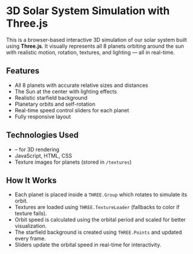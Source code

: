 # 3D Solar System Simulation with Three.js

This is a browser-based interactive 3D simulation of our solar system built using **Three.js**. It visually represents all 8 planets orbiting around the sun with realistic motion, rotation, textures, and lighting — all in real-time.

##  Features

-  All 8 planets with accurate relative sizes and distances
-  The Sun at the center with lighting effects
-  Realistic starfield background
-  Planetary orbits and self-rotation
-  Real-time speed control sliders for each planet
-  Fully responsive layout

##  Technologies Used

-  – for 3D rendering
- JavaScript, HTML, CSS
- Texture images for planets (stored in `/textures`)
## How It Works

- Each planet is placed inside a `THREE.Group` which rotates to simulate its orbit.
- Textures are loaded using `THREE.TextureLoader` (fallbacks to color if texture fails).
- Orbit speed is calculated using the orbital period and scaled for better visualization.
- The starfield background is created using `THREE.Points` and updated every frame.
- Sliders update the orbital speed in real-time for interactivity.


